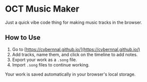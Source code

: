 # OCT Music Maker

Just a quick vibe code thing for making music tracks in the browser.

## How to Use

1.  Go to [https://cybernnal.github.io/](https://cybernnal.github.io/)
2.  Add tracks, name them, and click on the timeline to add notes.
3.  Export your work as a `.song` file.
4.  Import `.song` files to continue working.

Your work is saved automatically in your browser's local storage.
